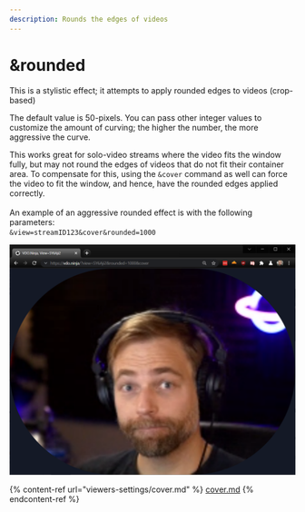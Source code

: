 ```yaml
---
description: Rounds the edges of videos
---
```


# \&rounded

This is a stylistic effect; it attempts to apply rounded edges to videos (crop-based)

The default value is 50-pixels. You can pass other integer values to customize the amount of curving; the higher the number, the more aggressive the curve.

This works great for solo-video streams where the video fits the window fully, but may not round the edges of videos that do not fit their container area. To compensate for this, using the `&cover` command as well can force the video to fit the window, and hence, have the rounded edges applied correctly.\
\
An example of an aggressive rounded effect is with the following parameters: \
`&view=streamID123&cover&rounded=1000`

![](<.gitbook/assets/image (79).png>)

{% content-ref url="viewers-settings/cover.md" %}
[cover.md](viewers-settings/cover.md)
{% endcontent-ref %}

